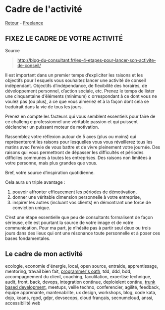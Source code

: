 # Cadre de l'activité

[Retour](~/README.md) - [Freelance](../freelance.md)

## FIXEZ LE CADRE DE VOTRE ACTIVITÉ

Source

> http://blog-du-consultant.fr/les-4-etapes-pour-lancer-son-activite-de-conseil/


Il
est important dans un premier temps d’expliciter les raisons et les objectifs pour l
esquels vous souhaitez lancer une activité de conseil indépendant. Objectifs
d’indépendance, de flexibilité des horaires, de développement personnel, d’action 
sociale, etc. Prenez le temps de lister une cinquantaine d’éléments (minimum) c
orrespondant à ce dont vous ne voulez pas (ou plus), à ce que vous aimeriez et à 
la façon dont cela se traduirait dans la vie de tous les jours.

Prenez en compte les facteurs qui vous semblent essentiels pour faire de ce challeng
e professionnel une véritable passion et qui puissent déclencher un puissant moteur de motivation.

Rassemblez votre réflexion autour de 5 axes (plus ou moins) qui représenteront les
raisons pour lesquelles vous vous réveillerez tous les matins avec l’envie de vous
battre et de vivre pleinement votre journée. Des raisons qui vous permettront de
dépasser les difficultés et périodes difficiles communes à toutes les entreprises. Des 
raisons non limitées à votre personne, mais plus grandes que vous.

Bref, votre source d’inspiration quotidienne.

Cela aura un triple avantage :

1. pouvoir affronter efficacement les périodes de démotivation,
2. donner une véritable dimension personnelle à votre entreprise,
3. inspirer les autres (incluant vos clients) en démontrant une force de conviction unique.

C’est une étape essentielle que peu de consultants formalisent de façon sérieuse, elle est pourtant la source de votre image et de votre communication. Pour ma part, je n’hésite pas à partir seul deux ou trois jours dans des lieux qui ont une résonance toute personnelle et à poser ces bases fondamentales.

## Le cadre de mon activité

ecologie, economie d'énergie, local, open source, entraide, apprentissage, mentoring, 
travail bien fait, [programmer's oath](https://blog.cleancoder.com/uncle-bob/2015/11/18/TheProgrammersOath.html), tdd, ddd, bdd, accompagnement du client, 
coaching, faculitation, exoertise technique, audit, front, back, devops, 
integration continue, deploielent continu, [trunk based development](https://trunkbaseddevelopment.com/), 
meetups, veille techno, conferencier, agilité, feedback, équipe apprenante, 
mantenabilite, ux design, workshops, blog, code kata, dojo, koans, rgpd, 
gdpr, devsecops, cloud français, secnumcloud, anssi, accessibilité web
 
